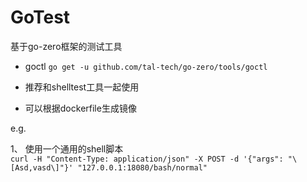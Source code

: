 # GoTest
基于go-zero框架的测试工具

* goctl
```go get -u github.com/tal-tech/go-zero/tools/goctl```

* 推荐和shelltest工具一起使用

* 可以根据dockerfile生成镜像

e.g.

1、 使用一个通用的shell脚本    
```curl -H "Content-Type: application/json" -X POST -d '{"args": "\[Asd,vasd\]"}' "127.0.0.1:18080/bash/normal"```